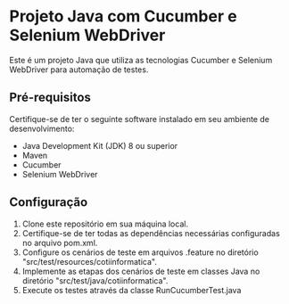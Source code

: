 # Projeto Java com Cucumber e Selenium WebDriver

Este é um projeto Java que utiliza as tecnologias Cucumber e Selenium WebDriver para automação de testes.

## Pré-requisitos

Certifique-se de ter o seguinte software instalado em seu ambiente de desenvolvimento:

- Java Development Kit (JDK) 8 ou superior
- Maven
- Cucumber
- Selenium WebDriver

## Configuração

1. Clone este repositório em sua máquina local.
2. Certifique-se de ter todas as dependências necessárias configuradas no arquivo pom.xml.
3. Configure os cenários de teste em arquivos .feature no diretório "src/test/resources/cotiinformatica".
4. Implemente as etapas dos cenários de teste em classes Java no diretório "src/test/java/cotiinformatica".
5. Execute os testes através da classe RunCucumberTest.java

